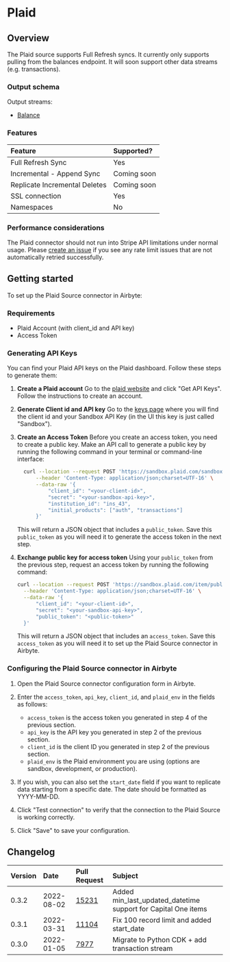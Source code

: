 # Plaid

## Overview

The Plaid source supports Full Refresh syncs. It currently only supports pulling from the balances endpoint. It will soon support other data streams \(e.g. transactions\).

### Output schema

Output streams:

- [Balance](https://plaid.com/docs/api/products/#balance)

### Features

| Feature                       | Supported?  |
| :---------------------------- | :---------- |
| Full Refresh Sync             | Yes         |
| Incremental - Append Sync     | Coming soon |
| Replicate Incremental Deletes | Coming soon |
| SSL connection                | Yes         |
| Namespaces                    | No          |

### Performance considerations

The Plaid connector should not run into Stripe API limitations under normal usage. Please [create an issue](https://github.com/airbytehq/airbyte/issues) if you see any rate limit issues that are not automatically retried successfully.

## Getting started

To set up the Plaid Source connector in Airbyte:

### Requirements

- Plaid Account \(with client_id and API key\)
- Access Token

### Generating API Keys

You can find your Plaid API keys on the Plaid dashboard. Follow these steps to generate them:

1. **Create a Plaid account** Go to the [plaid website](https://plaid.com/) and click "Get API Keys". Follow the instructions to create an account.

2. **Generate Client id and API key** Go to the [keys page](https://dashboard.plaid.com/team/keys) where you will find the client id and your Sandbox API Key \(in the UI this key is just called "Sandbox"\).

3. **Create an Access Token** Before you create an access token, you need to create a public key. Make an API call to generate a public key by running the following command in your terminal or command-line interface:

    ```bash
      curl --location --request POST 'https://sandbox.plaid.com/sandbox/public_token/create' \
          --header 'Content-Type: application/json;charset=UTF-16' \
          --data-raw '{
              "client_id": "<your-client-id>",
              "secret": "<your-sandbox-api-key>",
              "institution_id": "ins_43",
              "initial_products": ["auth", "transactions"]
          }'
    ```

    This will return a JSON object that includes a `public_token`. Save this `public_token` as you will need it to generate the access token in the next step.

4. **Exchange public key for access token** Using your `public_token` from the previous step, request an access token by running the following command:

    ```bash
    curl --location --request POST 'https://sandbox.plaid.com/item/public_token/exchange' \
      --header 'Content-Type: application/json;charset=UTF-16' \
      --data-raw '{
          "client_id": "<your-client-id>",
          "secret": "<your-sandbox-api-key>",
          "public_token": "<public-token>"
      }'
    ```

   This will return a JSON object that includes an `access_token`. Save this `access_token` as you will need it to set up the Plaid Source connector in Airbyte.

### Configuring the Plaid Source connector in Airbyte

1. Open the Plaid Source connector configuration form in Airbyte.

2. Enter the `access_token`, `api_key`, `client_id`, and `plaid_env` in the fields as follows:
        
    - `access_token` is the access token you generated in step 4 of the previous section.
    - `api_key` is the API key you generated in step 2 of the previous section.
    - `client_id` is the client ID you generated in step 2 of the previous section.
    - `plaid_env` is the Plaid environment you are using (options are sandbox, development, or production).

3. If you wish, you can also set the `start_date` field if you want to replicate data starting from a specific date. The date should be formatted as YYYY-MM-DD.

4. Click "Test connection" to verify that the connection to the Plaid Source is working correctly.

5. Click "Save" to save your configuration.

## Changelog

| Version | Date       | Pull Request                                             | Subject                                                       |
| :------ | :--------- | :------------------------------------------------------- | :------------------------------------------------------------ |
| 0.3.2   | 2022-08-02 | [15231](https://github.com/airbytehq/airbyte/pull/15231) | Added min_last_updated_datetime support for Capital One items |
| 0.3.1   | 2022-03-31 | [11104](https://github.com/airbytehq/airbyte/pull/11104) | Fix 100 record limit and added start_date                     |
| 0.3.0   | 2022-01-05 | [7977](https://github.com/airbytehq/airbyte/pull/7977)   | Migrate to Python CDK + add transaction stream                |
